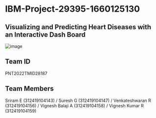 # IBM-Project-29395-1660125130
## Visualizing and Predicting Heart Diseases with an Interactive Dash Board

![image](https://user-images.githubusercontent.com/113840330/202767888-56c8aba2-04e5-40b4-87bc-e2145a62ad73.png)

## Team ID 
PNT2022TMID28187
## Team Members 
Sriram E (312419104143) / 
Suresh G (312419104147) / 
Venkateshwaran R (312419104156) / 
Vignesh Balaji A (312419104158) / 
Vignesh Kumar R (312419104159)
